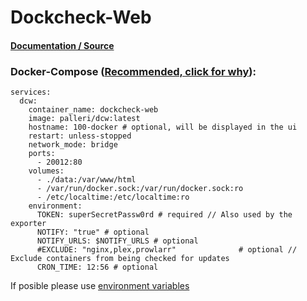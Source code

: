 # **Dockcheck-Web**

#### [Documentation / Source](https://github.com/Palleri/DCW)

### Docker-Compose ([Recommended, click for why](https://docs.docker.com/compose/intro/features-uses/)):

```
services:
  dcw:
    container_name: dockcheck-web
    image: palleri/dcw:latest
    hostname: 100-docker # optional, will be displayed in the ui
    restart: unless-stopped
    network_mode: bridge
    ports:
      - 20012:80
    volumes:
      - ./data:/var/www/html
      - /var/run/docker.sock:/var/run/docker.sock:ro
      - /etc/localtime:/etc/localtime:ro
    environment:
      TOKEN: superSecretPassw0rd # required // Also used by the exporter
      NOTIFY: "true" # optional
      NOTIFY_URLS: $NOTIFY_URLS # optional
      #EXCLUDE: "nginx,plex,prowlarr"              # optional // Exclude containers from being checked for updates
      CRON_TIME: 12:56 # optional
```

If posible please use [environment variables](https://docs.docker.com/compose/environment-variables/set-environment-variables/)